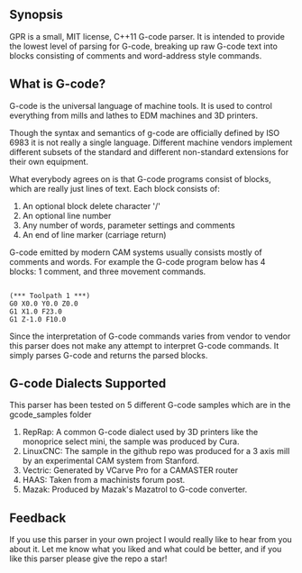 ## Synopsis

GPR is a small, MIT license, C++11 G-code parser. It is intended to provide the lowest
level of parsing for G-code, breaking up raw G-code text into blocks consisting of
comments and word-address style commands.

## What is G-code?

G-code is the universal language of machine tools. It is used to control everything from mills and lathes to EDM machines and 3D printers.

Though the syntax and semantics of g-code are officially defined by ISO 6983 it is not really a single language. Different machine vendors implement different subsets of the standard and different non-standard extensions for their own equipment.

What everybody agrees on is that G-code programs consist of blocks, which are really just lines of text. Each block consists of:

1. An optional block delete character '/'
2. An optional line number
3. Any number of words, parameter settings and comments
4. An end of line marker (carriage return)

G-code emitted by modern CAM systems usually consists mostly of comments and words.
For example the G-code program below has 4 blocks: 1 comment, and three movement
commands.

```

(*** Toolpath 1 ***)
G0 X0.0 Y0.0 Z0.0
G1 X1.0 F23.0
G1 Z-1.0 F10.0

```

Since the interpretation of G-code commands varies from vendor to vendor this parser does not make any attempt to interpret G-code commands. It simply parses G-code and returns the parsed blocks.

## G-code Dialects Supported

This parser has been tested on 5 different G-code samples which are in the gcode_samples folder

1. RepRap: A common G-code dialect used by 3D printers like the monoprice select mini, the sample was produced by Cura.
2. LinuxCNC: The sample in the github repo was produced for a 3 axis mill by an experimental CAM system from Stanford.
3. Vectric: Generated by VCarve Pro for a CAMASTER router
4. HAAS: Taken from a machinists forum post.
5. Mazak: Produced by Mazak's Mazatrol to G-code converter.

## Feedback

If you use this parser in your own project I would really like to hear from you
about it. Let me know what you liked and what could be better, and if you like
this parser please give the repo a star!
